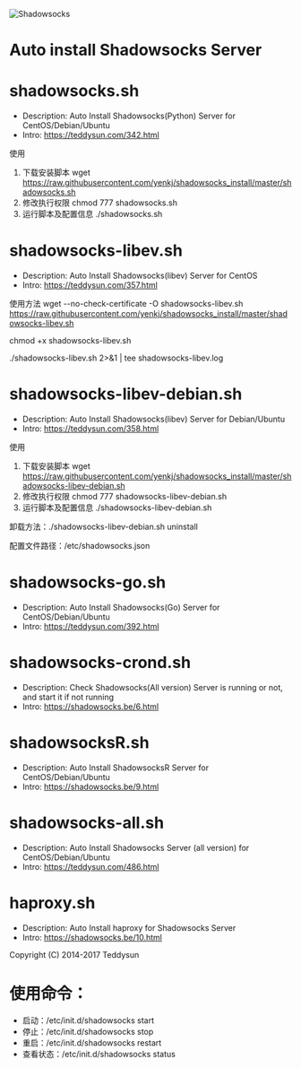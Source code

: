 ![Shadowsocks](https://github.com/teddysun/shadowsocks_install/raw/master/shadowsocks.png)
# Auto install Shadowsocks Server

shadowsocks.sh
===============
- Description: Auto Install Shadowsocks(Python) Server for CentOS/Debian/Ubuntu
- Intro: https://teddysun.com/342.html

 使用
 1. 下载安装脚本
 wget https://raw.githubusercontent.com/yenkj/shadowsocks_install/master/shadowsocks.sh
 2. 修改执行权限
 chmod 777 shadowsocks.sh
 3. 运行脚本及配置信息
 ./shadowsocks.sh

shadowsocks-libev.sh
===============
- Description: Auto Install Shadowsocks(libev) Server for CentOS
- Intro: https://teddysun.com/357.html

 使用方法
 wget --no-check-certificate -O shadowsocks-libev.sh https://raw.githubusercontent.com/yenkj/shadowsocks_install/master/shadowsocks-libev.sh 

 chmod +x shadowsocks-libev.sh
 
 ./shadowsocks-libev.sh 2>&1 | tee shadowsocks-libev.log

shadowsocks-libev-debian.sh
===============
- Description: Auto Install Shadowsocks(libev) Server for Debian/Ubuntu
- Intro: https://teddysun.com/358.html

 使用
 1. 下载安装脚本
 wget https://raw.githubusercontent.com/yenkj/shadowsocks_install/master/shadowsocks-libev-debian.sh
 2. 修改执行权限
 chmod 777 shadowsocks-libev-debian.sh
 3. 运行脚本及配置信息
 ./shadowsocks-libev-debian.sh
 
 卸载方法：./shadowsocks-libev-debian.sh uninstall
 
 配置文件路径：/etc/shadowsocks.json

shadowsocks-go.sh
===============
- Description: Auto Install Shadowsocks(Go) Server for CentOS/Debian/Ubuntu
- Intro: https://teddysun.com/392.html

shadowsocks-crond.sh
===============
- Description: Check Shadowsocks(All version) Server is running or not, and start it if not running
- Intro: https://shadowsocks.be/6.html

shadowsocksR.sh
===============
- Description: Auto Install ShadowsocksR Server for CentOS/Debian/Ubuntu
- Intro: https://shadowsocks.be/9.html

shadowsocks-all.sh
==================
- Description: Auto Install Shadowsocks Server (all version) for CentOS/Debian/Ubuntu
- Intro: https://teddysun.com/486.html

haproxy.sh
===============
- Description: Auto Install haproxy for Shadowsocks Server
- Intro: https://shadowsocks.be/10.html

Copyright (C) 2014-2017 Teddysun

使用命令：
===============
- 启动：/etc/init.d/shadowsocks start
- 停止：/etc/init.d/shadowsocks stop
- 重启：/etc/init.d/shadowsocks restart
- 查看状态：/etc/init.d/shadowsocks status


